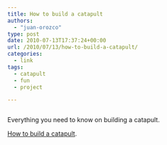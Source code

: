 ```yaml
---
title: How to build a catapult
authors: 
  - "juan-orozco"
type: post
date: 2010-07-13T17:37:24+00:00
url: /2010/07/13/how-to-build-a-catapult/
categories:
  - link
tags:
  - catapult
  - fun
  - project

---
```

<p style="text-align:center;">
  <a href="http://www.stormthecastle.com/catapult/how-to-build-a-catapult.htm"><img src='http://juanthedesigner.files.wordpress.com/2010/07/ogre-catapult-thummb1.jpg?w=580' alt='' data-recalc-dims="1" /></a>
</p>

Everything you need to know on building a catapult.

[How to build a catapult][1].

 [1]: http://www.stormthecastle.com/catapult/how-to-build-a-catapult.htm
